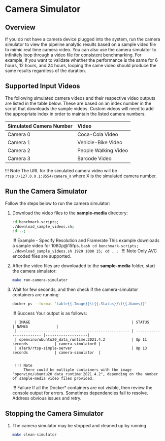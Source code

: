 # Camera Simulator

## Overview

If you do not have a camera device plugged into the system, run the camera simulator to view the pipeline analytic results based on a sample video file to mimic real time camera video. You can also use the camera simulator to infinitely loop through a video file for consistent benchmarking. For example, if you want to validate whether the performance is the same for 6 hours, 12 hours, and 24 hours, looping the same video should produce the same results regardless of the duration.

## Supported Input Videos

The following simulated camera videos and their respective video outputs are listed in the table below. These are based on an index number in the script that downloads the sample videos. Custom videos will need to add the appropriate index in order to maintain the listed camera numbers.

| Simulated Camera Number | Video                | 
|:------------------------|:---------------------|
| Camera 0                | Coca-Cola Video      |
| Camera 1                | Vehicle-Bike Video   |
| Camera 2                | People Walking Video |
| Camera 3                | Barcode Video        |

!!! Note
    The URL for the simulated camera video will be `rtsp://127.0.0.1:8554/camera_X` where X is the simulated camera number.

## Run the Camera Simulator

Follow the steps below to run the camera simulator:

1. Download the video files to the **sample-media** directory:
    ```bash
    cd benchmark-scripts;
    ./download_sample_videos.sh;
    cd ..;
    ```
   
    !!! Example - Specify Resolution and Framerate
        This example downloads a sample video for 1080p@15fps.
        ```bash
           cd benchmark-scripts;
           ./download_sample_videos.sh 1920 1080 15;
           cd ..;
        ``` 
    !!! Note
        Only AVC encoded files are supported.

2. After the video files are downloaded to the **sample-media** folder, start the camera simulator:
    ```bash
    make run-camera-simulator
    ```

3. Wait for few seconds, and then check if the camera-simulator containers are running:
    ```bash
    docker ps --format 'table{{.Image}}\t{{.Status}}\t{{.Names}}'
    ```

    !!! Success
        Your output is as follows:
    
        | IMAGE                                              | STATUS                   | NAMES             |
        | -------------------------------------------------- | ------------------------ |-------------------|
        | openvino/ubuntu20_data_runtime:2021.4.2            | Up 11 seconds            | camera-simulator0 |
        | aler9/rtsp-simple-server                           | Up 13 seconds            | camera-simulator  |
    
    
        !!! Note
            There could be multiple containers with the image "openvino/ubuntu20_data_runtime:2021.4.2", depending on the number of sample-media video files provided.
    
    !!! Failure
        If all the Docker* containers are not visible, then review the console output for errors. Sometimes dependencies fail to resolve. Address obvious issues and retry.

## Stopping the Camera Simulator

1. The camera simulator may be stopped and cleaned up by running 

    ```bash
    make clean-simulator
    ```
